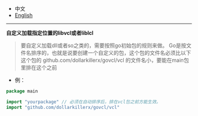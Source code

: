 * 中文   
* [English](README.en-US.md)   

----

**自定义加载指定位置的libvcl或者liblcl**

> 要自定义加载dll或者so之类的，需要按照go初始包的规则来做。
> Go是按文件名排序的，也就是说要创建一个自定义的包，这个包的文件名必须比以下这个包的
> github.com/dollarkillerx/govcl/vcl 的文件名小，要能在main包里排在这个之前

* 例：
```go
package main

import "yourpackage" // 必须在自动排序后，排在vcl包之前方能生效。
import "github.com/dollarkillerx/govcl/vcl"

```
